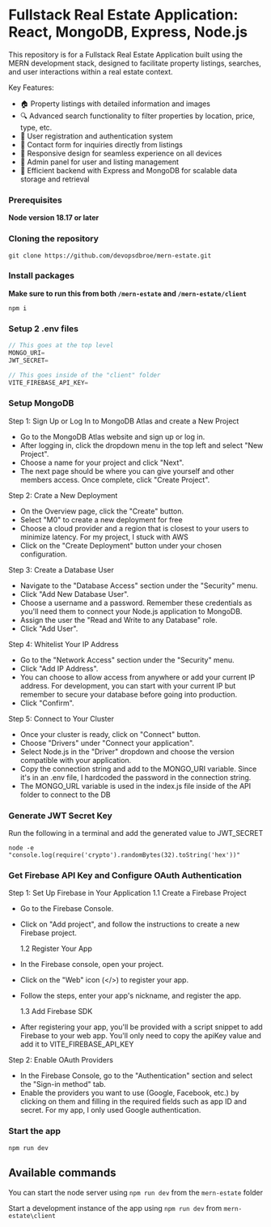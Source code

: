 # Fullstack Real Estate Application: React, MongoDB, Express, Node.js

This repository is for a Fullstack Real Estate Application built using the MERN development stack, designed to facilitate property listings, searches, and user interactions within a real estate context.

Key Features:

- 🏠 Property listings with detailed information and images
- 🔍 Advanced search functionality to filter properties by location, price, type, etc.
- 📝 User registration and authentication system
- 💌 Contact form for inquiries directly from listings
- 📱 Responsive design for seamless experience on all devices
- 🔧 Admin panel for user and listing management
- 🚀 Efficient backend with Express and MongoDB for scalable data storage and retrieval

### Prerequisites

**Node version 18.17 or later**

### Cloning the repository

```shell
git clone https://github.com/devopsdbroe/mern-estate.git
```

### Install packages

**Make sure to run this from both `/mern-estate` and `/mern-estate/client`**

```shell
npm i
```

### Setup 2 .env files

```js
// This goes at the top level
MONGO_URI=
JWT_SECRET=
```

```js
// This goes inside of the "client" folder
VITE_FIREBASE_API_KEY=
```

### Setup MongoDB

Step 1: Sign Up or Log In to MongoDB Atlas and create a New Project

- Go to the MongoDB Atlas website and sign up or log in.
- After logging in, click the dropdown menu in the top left and select "New Project".
- Choose a name for your project and click "Next".
- The next page should be where you can give yourself and other members access. Once complete, click "Create Project".

Step 2: Crate a New Deployment

- On the Overview page, click the "Create" button.
- Select "M0" to create a new deployment for free
- Choose a cloud provider and a region that is closest to your users to minimize latency. For my project, I stuck with AWS
- Click on the "Create Deployment" button under your chosen configuration.

Step 3: Create a Database User

- Navigate to the "Database Access" section under the "Security" menu.
- Click "Add New Database User".
- Choose a username and a password. Remember these credentials as you'll need them to connect your Node.js application to MongoDB.
- Assign the user the "Read and Write to any Database" role.
- Click "Add User".

Step 4: Whitelist Your IP Address

- Go to the "Network Access" section under the "Security" menu.
- Click "Add IP Address".
- You can choose to allow access from anywhere or add your current IP address. For development, you can start with your current IP but remember to secure your database before going into production.
- Click "Confirm".

Step 5: Connect to Your Cluster

- Once your cluster is ready, click on "Connect" button.
- Choose "Drivers" under "Connect your application".
- Select Node.js in the "Driver" dropdown and choose the version compatible with your application.
- Copy the connection string and add to the MONGO_URI variable. Since it's in an .env file, I hardcoded the password in the connection string.
- The MONGO_URL variable is used in the index.js file inside of the API folder to connect to the DB

### Generate JWT Secret Key

Run the following in a terminal and add the generated value to JWT_SECRET

```
node -e "console.log(require('crypto').randomBytes(32).toString('hex'))"
```

### Get Firebase API Key and Configure OAuth Authentication

Step 1: Set Up Firebase in Your Application
1.1 Create a Firebase Project

- Go to the Firebase Console.
- Click on "Add project", and follow the instructions to create a new Firebase project.

  1.2 Register Your App

- In the Firebase console, open your project.
- Click on the "Web" icon (</>) to register your app.
- Follow the steps, enter your app's nickname, and register the app.

  1.3 Add Firebase SDK

- After registering your app, you'll be provided with a script snippet to add Firebase to your web app. You'll only need to copy the apiKey value and add it to VITE_FIREBASE_API_KEY

Step 2: Enable OAuth Providers

- In the Firebase Console, go to the "Authentication" section and select the "Sign-in method" tab.
- Enable the providers you want to use (Google, Facebook, etc.) by clicking on them and filling in the required fields such as app ID and secret. For my app, I only used Google authentication.

### Start the app

```shell
npm run dev
```

## Available commands

You can start the node server using `npm run dev` from the `mern-estate` folder

Start a development instance of the app using `npm run dev` from `mern-estate\client`
